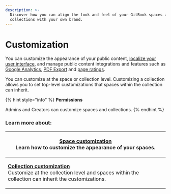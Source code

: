 ```yaml
---
description: >-
  Discover how you can align the look and feel of your GitBook spaces and
  collections with your own brand.
---
```


# Customization

You can customize the appearance of your public content, [localize your user interface](space-customization.md#localize-user-interface), and manage public content integrations and features such as [Google Analytics](space-customization.md#google-analytics), [PDF Export](space-customization.md#pdf-export) and [page ratings](space-customization.md#page-rating).

You can customize at the space or collection level. Customizing a collection allows you to set top-level customizations that spaces within the collection can inherit.

{% hint style="info" %}
**Permissions**

Admins and Creators can customize spaces and collections.
{% endhint %}

### Learn more about:

| <p><strong></strong><a href="space-customization.md"><strong>Space customization</strong></a><strong></strong><br><strong></strong>Learn how to customize the appearance of your spaces.</p>     |
| ------------------------------------------------------------------------------------------------------------------------------------------------------------------------------------------------ |
| <p><a href="collection-customization.md"><strong>Collection customization</strong></a><br>Customize at the collection level and spaces within the collection can inherit the customizations.</p> |

